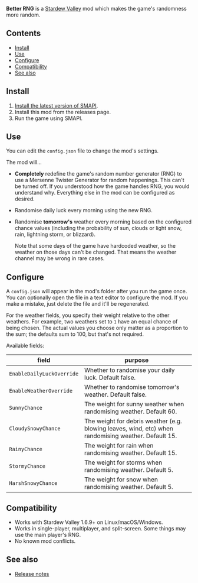 ﻿﻿**Better RNG** is a [Stardew Valley](http://stardewvalley.net/) mod which makes the game's
randomness more random.

## Contents
* [Install](#install)
* [Use](#use)
* [Configure](#configure)
* [Compatibility](#compatibility)
* [See also](#see-also)

## Install
1. [Install the latest version of SMAPI](https://smapi.io).
2. Install this mod from the releases page.
3. Run the game using SMAPI.

## Use
You can edit the `config.json` file to change the mod's settings.

The mod will...
* **Completely** redefine the game's random number generator (RNG) to use a Mersenne Twister
  Generator for random happenings. This can't be turned off. If you understood how the game handles
  RNG, you would understand why. Everything else in the mod can be configured as desired.
* Randomise daily luck every morning using the new RNG.
* Randomise **tomorrow's** weather every morning based on the configured chance values (including
  the probability of sun, clouds or light snow, rain, lightning storm, or blizzard).

  Note that some days of the game have hardcoded weather, so the weather on those days can't be
  changed. That means the weather channel may be wrong in rare cases.

## Configure
A `config.json` will appear in the mod's folder after you run the game once. You can optionally
open the file in a text editor to configure the mod. If you make a mistake, just delete the file
and it'll be regenerated.

For the weather fields, you specify their weight relative to the other weathers. For example, two
weathers set to `1` have an equal chance of being chosen. The actual values you choose only matter
as a proportion to the sum; the defaults sum to 100, but that's not required.

Available fields:

field                     | purpose
------------------------- | -------
`EnableDailyLuckOverride` | Whether to randomise your daily luck. Default false.
`EnableWeatherOverride`   | Whether to randomise tomorrow's weather. Default false.
`SunnyChance`             | The weight for sunny weather when randomising weather. Default 60.
`CloudySnowyChance`       | The weight for debris weather (e.g. blowing leaves, wind, etc) when randomising weather. Default 15.
`RainyChance`             | The weight for rain when randomising weather. Default 15.
`StormyChance`            | The weight for storms when randomising weather. Default 5.
`HarshSnowyChance`        | The weight for snow when randomising weather. Default 5.

## Compatibility
* Works with Stardew Valley 1.6.9+ on Linux/macOS/Windows.
* Works in single-player, multiplayer, and split-screen. Some things may use the main player's RNG.
* No known mod conflicts.

## See also
* [Release notes](release-notes.md)
